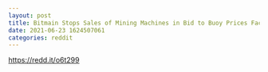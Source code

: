 ```yaml
--- 
layout: post 
title: Bitmain Stops Sales of Mining Machines in Bid to Buoy Prices Facing China's Crackdown 
date: 2021-06-23 1624507061 
categories: reddit 
--- 
```

https://redd.it/o6t299